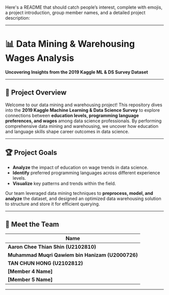 Here's a README that should catch people’s interest, complete with emojis, a project introduction, group member names, and a detailed project description:

---

# 📊 Data Mining & Warehousing Wages Analysis
**Uncovering Insights from the 2019 Kaggle ML & DS Survey Dataset**

---

## 🚀 Project Overview

Welcome to our data mining and warehousing project! This repository dives into the **2019 Kaggle Machine Learning & Data Science Survey** to explore connections between **education levels, programming language preferences, and wages** among data science professionals. By performing comprehensive data mining and warehousing, we uncover how education and language skills shape career outcomes in data science.

---

## 🏆 Project Goals
- **Analyze** the impact of education on wage trends in data science.
- **Identify** preferred programming languages across different experience levels.
- **Visualize** key patterns and trends within the field.

Our team leveraged data mining techniques to **preprocess, model, and analyze** the dataset, and designed an optimized data warehousing solution to structure and store it for efficient querying.

---

## 👥 Meet the Team
| Name |
|------|
| **Aaron Chee Thian Shin (U2102810)** |
| **Muhammad Muqri Qawiem bin Hanizam (U2000726)** |
| **TAN CHUN HONG (U2102812)** |
| **[Member 4 Name]** |
| **[Member 5 Name]** |

---

<!-- ## 📂 Project Structure

- **Dataset Selection & Preprocessing** 🗃️  
  Ensured data relevance, handled missing values, and applied feature engineering techniques.
  
- **Exploratory Data Analysis (EDA)** 📊  
  Uncovered meaningful trends through visualizations like histograms and scatter plots, providing insights on the influence of education and language preference on wages.
  
- **Modeling** 🤖  
  Applied predictive models to analyze wage factors, focusing on how programming skills and educational background influence income.
  
- **Data Warehousing** 🏛️  
  Organized the cleaned data for efficient querying and storage, supporting further analysis.

---

## 📈 Key Findings

- **Higher Education Correlates with Higher Wages**: Advanced degrees show a positive relationship with wage increases in data science roles.
- **Python Dominates**: Python remains the most preferred language, with notable wage differences observed between Python and other languages.
- **Top Wage Earners**: Certain roles, particularly in specialized fields, consistently show higher wage brackets, often aligning with advanced education.

---

## 🔧 Getting Started

1. **Clone the Repository**: `git clone https://github.com/yourusername/data-mining-warehousing-wages-analysis.git`
2. **Install Dependencies**: Follow instructions in `requirements.txt`
3. **Run the Notebooks**: Explore each phase of the project in our organized Jupyter notebooks.

---

## 📌 Technologies Used
- **Python** 🐍 for analysis and modeling
- **Pandas, NumPy** for data processing
- **Matplotlib, Seaborn** for visualization
- **SQL** for data warehousing tasks

---

## 📝 Conclusion

This project offers insights into how **education, skills, and wage expectations** intertwine in the data science field. By optimizing data handling and leveraging visualization, we aim to empower data science professionals and aspiring individuals to make informed career decisions.

Happy analyzing! 🎉

---

Feel free to adjust team members’ names and the repository link, and add more details to personalize it! -->